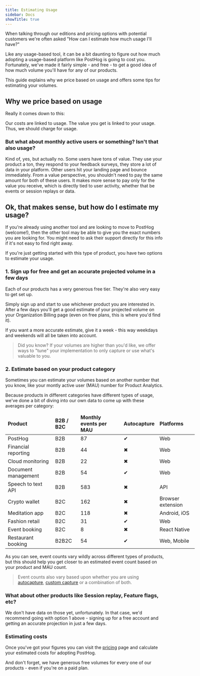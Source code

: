 ```yaml
---
title: Estimating Usage
sidebar: Docs
showTitle: true
---
```


When talking through our editions and pricing options with potential customers we're often asked "How can I estimate how much usage I'll have?"

Like any usage-based tool, it can be a bit daunting to figure out how much adopting a usage-based platform like PostHog is going to cost you. Fortunately, we've made it fairly simple - and free - to get a good idea of how much volume you'll have for any of our products.

This guide explains why we price based on usage and offers some tips for estimating your volumes.

## Why we price based on usage

Really it comes down to this:

Our costs are linked to usage. The value you get is linked to your usage. Thus, we should charge for usage.

### But what about monthly active users or something? Isn't that also usage?

Kind of, yes, but actually no. Some users have tons of value. They use your product a ton, they respond to your feedback surveys, they store a lot of data in your platform. Other users hit your landing page and bounce immediately. From a value perspective, you shouldn't need to pay the same amount for both of these users. It makes more sense to pay only for the value you receive, which is directly tied to user activity, whether that be events or session replays or data.


## Ok, that makes sense, but how do I estimate my usage?

If you're already using another tool and are looking to move to PostHog (welcome!), then the other tool may be able to give you the exact numbers you are looking for. You might need to ask their support directly for this info if it's not easy to find right away.

If you're just getting started with this type of product, you have two options to estimate your usage.

### 1. Sign up for free and get an accurate projected volume in a few days

Each of our products has a very generous free tier. They're also very easy to get set up. 

Simply sign up and start to use whichever product you are interested in. After a few days you'll get a good estimate of your projected volume on your Organization Billing page (even on free plans, this is where you'd find it).

If you want a more accurate estimate, give it a week - this way weekdays and weekends will all be taken into account.

> Did you know? If your volumes are higher than you'd like, we offer ways to "tune" your implementation to only capture or use what's valuable to you.

### 2. Estimate based on your product category

Sometimes you can estimate your volumes based on another number that you know, like your montly active user (MAU) number for Product Analytics.

Because products in different categories have different types of usage, we've done a bit of diving into our own data to come up with these averages per category:

<div className="overflow-x-auto -mx-5 px-5">
<table className="w-full mt-4" style="min-width: 600px;">
	<thead>
    	<tr>
			<td className="w-3/12"><strong>Product</strong></td>
        	<td className="w-3/12 text-center"><strong>B2B / B2C</strong></td>
        	<td className="w-3/12 text-center"><strong>Monthly events per MAU</strong></td>
        	<td className="w-3/12 text-center"><strong>Autocapture</strong></td>
        	<td className="w-3/12 text-center"><strong>Platforms</strong></td>
    	</tr>
	</thead>
	<tbody>
		<tr>
			<td>PostHog</td>
        	<td className="text-center">B2B</td>
        	<td className="text-center">87</td>
        	<td className="text-center"><span className="text-green text-lg">✔</span></td>
        	<td className="text-center">Web</td>
      	</tr>
		<tr>
			<td>Financial reporting</td>
        	<td className="text-center">B2B</td>
        	<td className="text-center">44</td>
        	<td className="text-center"><span className="text-red text-lg">✖</span></td>        <td className="text-center">Web</td>
    	</tr>
		<tr>
			<td>Cloud monitoring</td>
        	<td className="text-center">B2B</td>
        	<td className="text-center">22</td>
        	<td className="text-center"><span className="text-red text-lg">✖</span></td>	
          	<td className="text-center">Web</td>
      	</tr>
		<tr>
			<td>Document management</td>
        	<td className="text-center">B2B</td>
        	<td className="text-center">54</td>
        	<td className="text-center"><span className="text-green text-lg">✔</span></td>     	<td className="text-center">Web</td>
      	</tr>
		<tr>
			<td>Speech to text API</td>
        	<td className="text-center">B2B</td>
        	<td className="text-center">583</td>
        	<td className="text-center"><span className="text-red text-lg">✖</span></td>        <td className="text-center">API</td>
     	</tr>
		<tr>
			<td>Crypto wallet</td>
        	<td className="text-center">B2C</td>
        	<td className="text-center">162</td>
        	<td className="text-center"><span className="text-red text-lg">✖</span></td>        <td className="text-center">Browser extension</td>
      	</tr>
		<tr>
			<td>Meditation app</td>
        	<td className="text-center">B2C</td>
        	<td className="text-center">118</td>
        	<td className="text-center"><span className="text-red text-lg">✖</span></td>        <td className="text-center">Android, iOS</td>
      	</tr>
		<tr>
			<td>Fashion retail</td>
        	<td className="text-center">B2C</td>
        	<td className="text-center">31</td>
        	<td className="text-center"><span className="text-green text-lg">✔</span></td>         <td className="text-center">Web</td>
      	</tr>
		<tr>
			<td>Event booking</td>
        	<td className="text-center">B2C</td>
        	<td className="text-center">8</td>
        	<td className="text-center"><span className="text-red text-lg">✖</span></td>        <td className="text-center">React Native</td>
    	</tr>
		<tr>
			<td>Restaurant booking</td>
        	<td className="text-center">B2B2C</td>
        	<td className="text-center">54</td>
        	<td className="text-center"><span className="text-green text-lg">✔</span></td>        <td className="text-center">Web, Mobile</td>
    	</tr>	
	</tbody>
</table>
</div>

As you can see, event counts vary wildly across different types of products, but this should help you get closer to an estimated event count based on your product and MAU count.

> Event counts also vary based upon whether you are using [autocapture](/docs/integrate/ingest-live-data#use-autocapture), [custom capture](/docs/integrate/ingest-live-data#capture-user-events) or a combination of both.  

### What about other products like Session replay, Feature flags, etc?

We don't have data on those yet, unfortunately. In that case, we'd recommend going with option 1 above - signing up for a free account and getting an accurate projection in just a few days.

### Estimating costs

Once you've got your figures you can visit the [pricing](/pricing) page and calculate your estimated costs for adopting PostHog. 

And don't forget, we have generous free volumes for every one of our products - even if you're on a paid plan.